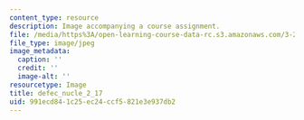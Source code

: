 ```yaml
---
content_type: resource
description: Image accompanying a course assignment.
file: /media/https%3A/open-learning-course-data-rc.s3.amazonaws.com/3-22-mechanical-behavior-of-materials-spring-2008/991ecd841c25ec24ccf5821e3e937db2_defec_nucle_2_17.jpg
file_type: image/jpeg
image_metadata:
  caption: ''
  credit: ''
  image-alt: ''
resourcetype: Image
title: defec_nucle_2_17
uid: 991ecd84-1c25-ec24-ccf5-821e3e937db2
---
```

